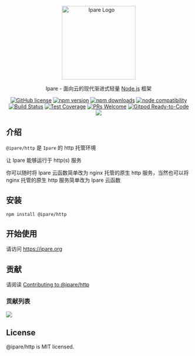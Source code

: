 <p align="center">
  <a href="https://ipare.org/" target="blank"><img src="https://ipare.org/images/logo.png" alt="Ipare Logo" width="200"/></a>
</p>

<p align="center">Ipare - 面向云的现代渐进式轻量 <a href="http://nodejs.org" target="_blank">Node.js</a> 框架</p>
<p align="center">
    <a href="https://github.com/ipare/http/blob/main/LICENSE" target="_blank"><img src="https://img.shields.io/badge/license-MIT-blue.svg" alt="GitHub license" /></a>
    <a href=""><img src="https://img.shields.io/npm/v/@ipare/http.svg" alt="npm version"></a>
    <a href=""><img src="https://badgen.net/npm/dt/@ipare/http" alt="npm downloads"></a>
    <a href="https://nodejs.org/en/about/releases/"><img src="https://img.shields.io/node/v/vite.svg" alt="node compatibility"></a>
    <a href="#"><img src="https://github.com/ipare/http/actions/workflows/test.yml/badge.svg?branch=main" alt="Build Status"></a>
    <a href="https://codecov.io/gh/ipare/http/branch/main"><img src="https://img.shields.io/codecov/c/github/ipare/http/main.svg" alt="Test Coverage"></a>
    <a href="https://github.com/ipare/http/pulls"><img src="https://img.shields.io/badge/PRs-welcome-brightgreen.svg" alt="PRs Welcome"></a>
    <a href="https://gitpod.io/#https://github.com/ipare/http"><img src="https://img.shields.io/badge/Gitpod-Ready--to--Code-blue?logo=gitpod" alt="Gitpod Ready-to-Code"></a>
    <a href="https://paypal.me/ihalwang" target="_blank"><img src="https://img.shields.io/badge/Donate-PayPal-ff3f59.svg"/></a>
</p>

## 介绍

`@ipare/http` 是 `Ipare` 的 http 托管环境

让 Ipare 能够运行于 http(s) 服务

你可以随时将 Ipare 云函数简单改为 nginx 托管的原生 http 服务，当然也可以将 nginx 托管的原生 http 服务简单改为 Ipare 云函数

## 安装

```
npm install @ipare/http
```

## 开始使用

请访问 <https://ipare.org>

## 贡献

请阅读 [Contributing to @ipare/http](https://github.com/ipare/http/blob/main/CONTRIBUTING.md)

### 贡献列表

<a href="https://github.com/ipare/http/graphs/contributors">
  <img src="https://contrib.rocks/image?repo=ipare/http" />
</a>

## License

@ipare/http is MIT licensed.
